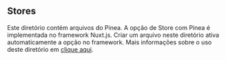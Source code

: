 ## Stores

Este diretório contém arquivos do Pinea. A opção de Store com Pinea é implementada no framework Nuxt.js. Criar um arquivo neste diretório ativa automaticamente a opção no framework. Mais informações sobre o uso deste diretório em [clique aqui](https://nuxt.com/modules/pinia).
